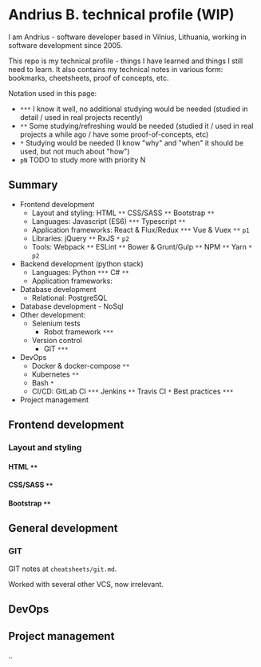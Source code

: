 # Andrius B. technical profile (WIP)

I am Andrius - software developer based in Vilnius, Lithuania, working in software development since 2005.

This repo is my technical profile - things I have learned and things I still need to learn. It also contains my technical notes in various form: bookmarks, cheetsheets, proof of concepts, etc.

Notation used in this page:

- `***` I know it well, no additional studying would be needed (studied in detail / used in real projects recently)
- `**` Some studying/refreshing would be needed (studied it / used in real projects a while ago / have some proof-of-concepts, etc)
- `*` Studying would be needed (I know "why" and "when" it should be used, but not much about "how")
- `pN` TODO to study more with priority N

## Summary

- Frontend development
  - Layout and styling: HTML `**` CSS/SASS `**` Bootstrap `**`
  - Languages: Javascript (ES6) `***` Typescript `**`
  - Application frameworks: React & Flux/Redux `***` Vue & Vuex `**` `p1`
  - Libraries: jQuery `**` RxJS `*` `p2`
  - Tools: Webpack `**` ESLint `**` Bower & Grunt/Gulp `**` NPM `**` Yarn `*` `p2`
- Backend development (python stack)
  - Languages: Python `***` C# `**`
  - Application frameworks:
- Database development
  - Relational: PostgreSQL
- Database development - NoSql
- Other development:
  - Selenium tests
    - Robot framework `***`
  - Version control
    - GIT `***`
- DevOps
  - Docker & docker-compose `**`
  - Kubernetes `**`
  - Bash `*`
  - CI/CD: GitLab CI `***` Jenkins `**` Travis CI `*` Best practices `***`
- Project management

## Frontend development

### Layout and styling

#### HTML `**`

#### CSS/SASS `**`

#### Bootstrap `**`

## General development

### GIT

GIT notes at `cheatsheets/git.md`.

Worked with several other VCS, now irrelevant.

## DevOps

## Project management

..
